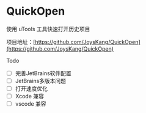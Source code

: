 # QuickOpen
使用 uTools 工具快速打开历史项目

项目地址：[https://github.com/JoysKang/QuickOpen](https://github.com/JoysKang/QuickOpen)  

Todo  
- [ ] 完善JetBrains软件配置
- [ ] JetBrains多版本问题
- [ ] 打开速度优化
- [ ] Xcode 兼容
- [ ] vscode 兼容
